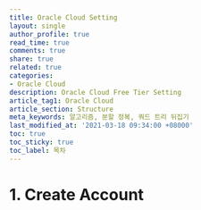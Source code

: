 ```yaml
---
title: Oracle Cloud Setting
layout: single
author_profile: true
read_time: true
comments: true
share: true
related: true
categories:
- Oracle Cloud
description: Oracle Cloud Free Tier Setting
article_tag1: Oracle Cloud
article_section: Structure
meta_keywords: 알고리즘, 분할 정복, 쿼드 트리 뒤집기
last_modified_at: '2021-03-18 09:34:00 +08000'
toc: true
toc_sticky: true
toc_label: 목차
---
```

# 1. Create Account